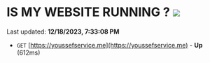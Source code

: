 # IS MY WEBSITE RUNNING ? [![](https://img.shields.io/static/v1?label=Sponsor&message=%E2%9D%A4&logo=GitHub&color=%23fe8e86)](https://github.com/sponsors/<username>)

Last updated: **12/18/2023, 7:33:08 PM**

- `GET` [https://youssefservice.me](https://youssefservice.me) - **Up** (612ms)
